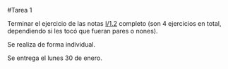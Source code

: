 #Tarea 1

Terminar el ejercicio de las notas [I/1.2](https://www.dropbox.com/sh/2o888m9v7i3ngsf/AACRxfa8bIl-LMBl7Jtb-y72a?dl=0) completo (son 4 ejercicios en total, dependiendo si les tocó que fueran pares o nones).

Se realiza de forma individual.

Se entrega el lunes 30 de enero.

